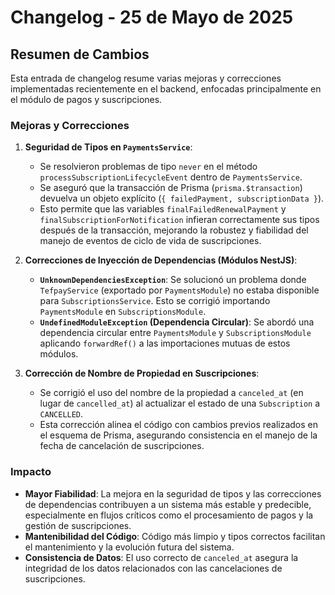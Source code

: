 # Changelog - 25 de Mayo de 2025

## Resumen de Cambios

Esta entrada de changelog resume varias mejoras y correcciones implementadas recientemente en el backend, enfocadas principalmente en el módulo de pagos y suscripciones.

### Mejoras y Correcciones

1.  **Seguridad de Tipos en `PaymentsService`**:

    - Se resolvieron problemas de tipo `never` en el método `processSubscriptionLifecycleEvent` dentro de `PaymentsService`.
    - Se aseguró que la transacción de Prisma (`prisma.$transaction`) devuelva un objeto explícito (`{ failedPayment, subscriptionData }`).
    - Esto permite que las variables `finalFailedRenewalPayment` y `finalSubscriptionForNotification` infieran correctamente sus tipos después de la transacción, mejorando la robustez y fiabilidad del manejo de eventos de ciclo de vida de suscripciones.

2.  **Correcciones de Inyección de Dependencias (Módulos NestJS)**:

    - **`UnknownDependenciesException`**: Se solucionó un problema donde `TefpayService` (exportado por `PaymentsModule`) no estaba disponible para `SubscriptionsService`. Esto se corrigió importando `PaymentsModule` en `SubscriptionsModule`.
    - **`UndefinedModuleException` (Dependencia Circular)**: Se abordó una dependencia circular entre `PaymentsModule` y `SubscriptionsModule` aplicando `forwardRef()` a las importaciones mutuas de estos módulos.

3.  **Corrección de Nombre de Propiedad en Suscripciones**:
    - Se corrigió el uso del nombre de la propiedad a `canceled_at` (en lugar de `cancelled_at`) al actualizar el estado de una `Subscription` a `CANCELLED`.
    - Esta corrección alinea el código con cambios previos realizados en el esquema de Prisma, asegurando consistencia en el manejo de la fecha de cancelación de suscripciones.

### Impacto

- **Mayor Fiabilidad**: La mejora en la seguridad de tipos y las correcciones de dependencias contribuyen a un sistema más estable y predecible, especialmente en flujos críticos como el procesamiento de pagos y la gestión de suscripciones.
- **Mantenibilidad del Código**: Código más limpio y tipos correctos facilitan el mantenimiento y la evolución futura del sistema.
- **Consistencia de Datos**: El uso correcto de `canceled_at` asegura la integridad de los datos relacionados con las cancelaciones de suscripciones.
